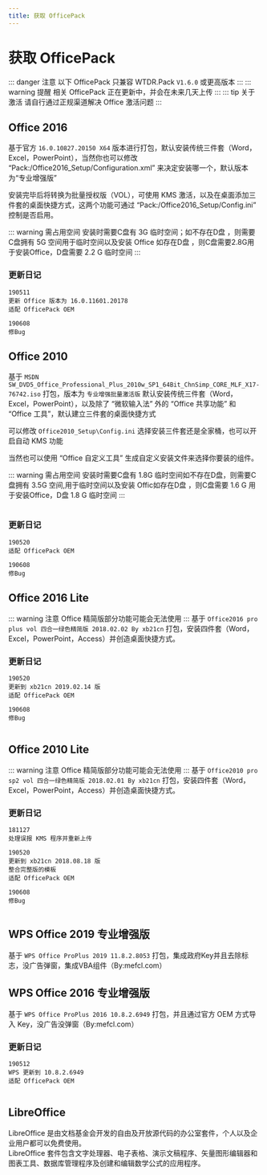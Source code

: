 ```yaml
---
title: 获取 OfficePack
---
```

# 获取 OfficePack
::: danger 注意
以下 OfficePack 只兼容 WTDR.Pack `V1.6.0` 或更高版本
:::
::: warning 提醒
相关 OfficePack 正在更新中，并会在未来几天上传
:::
::: tip 关于激活
请自行通过正规渠道解决 Office 激活问题
:::
## Office 2016
基于官方 `16.0.10827.20150 X64` 版本进行打包，默认安装传统三件套（Word，Excel，PowerPoint），当然你也可以修改 “Pack:/Office2016_Setup/Configuration.xml” 来决定安装哪一个，默认版本为“专业增强版”

安装完毕后将转换为批量授权版（VOL），可使用 KMS 激活，以及在桌面添加三件套的桌面快捷方式，这两个功能可通过 “Pack:/Office2016_Setup/Config.ini” 控制是否启用。

::: warning 需占用空间
安装时需要C盘有 3G 临时空间；如不存在D盘 ，则需要 C盘拥有 5G 空间用于临时空间以及安装 Office 如存在D盘 ，则C盘需要2.8G用于安装Office，D盘需要 2.2 G 临时空间
:::

### 更新日记
```
190511
更新 Office 版本为 16.0.11601.20178
适配 OfficePack OEM

190608
修Bug
```

## Office 2010
基于 `MSDN SW_DVD5_Office_Professional_Plus_2010w_SP1_64Bit_ChnSimp_CORE_MLF_X17-76742.iso` 打包，版本为 `专业增强批量激活版`
默认安装传统三件套（Word，Excel，PowerPoint），以及除了 “微软输入法” 外的 “Office 共享功能” 和 “Office 工具”，默认建立三件套的桌面快捷方式

可以修改 `Office2010_Setup\Config.ini` 选择安装三件套还是全家桶，也可以开启自动 KMS 功能

当然也可以使用 “Office 自定义工具” 生成自定义安装文件来选择你要装的组件。

::: warning 需占用空间
安装时需要C盘有 1.8G 临时空间如不存在D盘，则需要C盘拥有 3.5G 空间,用于临时空间以及安装 Offic如存在D盘 ，则C盘需要 1.6 G 用于安装Office，D盘 1.8 G 临时空间
:::

<img :src="$withBase('/image/7Test_180906-2018-10-16-10-39-36_limlimit.webp')" alt="">    

### 更新日记
```
190520
适配 OfficePack OEM

190608
修Bug
```

## Office 2016 Lite
::: warning 注意
Office 精简版部分功能可能会无法使用
:::
基于 `Office2016 pro plus vol 四合一绿色精简版 2018.02.02 By xb21cn` 打包，安装四件套（Word，Excel，PowerPoint，Access）并创造桌面快捷方式。


### 更新日记
```
190520
更新到 xb21cn 2019.02.14 版
适配 OfficePack OEM

190608
修Bug
```
<img :src="$withBase('/image/1548332500-652317-7test-180906-2018-10-16-10-52-25-limlimit.png')" alt="">    

## Office 2010 Lite
::: warning 注意
Office 精简版部分功能可能会无法使用
:::
基于 `Office2010 pro sp2 vol 四合一绿色精简版 2018.02.01 By xb21cn` 打包，安装四件套（Word，Excel，PowerPoint，Access）并创造桌面快捷方式。


### 更新日记
```
181127
处理误报 KMS 程序并重新上传

190520
更新到 xb21cn 2018.08.18 版
整合完整版的模板
适配 OfficePack OEM

190608
修Bug
```
<img :src="$withBase('/image/7Test_180906-2018-10-14-20-22-16_limlimit.webp')" alt="">    

## WPS Office 2019 专业增强版
基于 `WPS Office ProPlus 2019 11.8.2.8053` 打包，集成政府Key并且去除标志，没广告弹窗，集成VBA组件（By:mefcl.com）
<img :src="$withBase('/image/7Test_180906-2018-10-16-10-43-26_limlimit.webp')" alt="">    

## WPS Office 2016 专业增强版
基于 `WPS Office ProPlus 2016 10.8.2.6949` 打包，并且通过官方 OEM 方式导入 Key，没广告没弹窗（By:mefcl.com）

### 更新日记
```
190512
WPS 更新到 10.8.2.6949
适配 OfficePack OEM
```

<img :src="$withBase('/image/1558528983-169586-snipaste-2019-05-22-20-23-56.png')" alt="">    

## LibreOffice
LibreOffice 是由文档基金会开发的自由及开放源代码的办公室套件，个人以及企业用户都可以免费使用。  
LibreOffice 套件包含文字处理器、电子表格、演示文稿程序、矢量图形编辑器和图表工具、数据库管理程序及创建和编辑数学公式的应用程序。    
